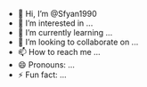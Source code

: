 - 👋 Hi, I’m @Sfyan1990
- 👀 I’m interested in ...
- 🌱 I’m currently learning ...
- 💞️ I’m looking to collaborate on ...
- 📫 How to reach me ...
- 😄 Pronouns: ...
- ⚡ Fun fact: ...

<!---
Sfyan1990/Sfyan1990 is a ✨ special ✨ repository because its `README.md` (this file) appears on your GitHub profile.
You can click the Preview link to take a look at your changes.
--->
